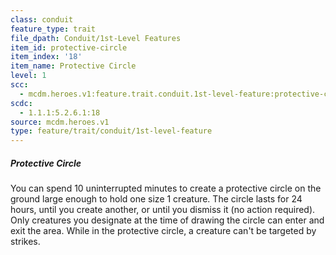 ```yaml
---
class: conduit
feature_type: trait
file_dpath: Conduit/1st-Level Features
item_id: protective-circle
item_index: '18'
item_name: Protective Circle
level: 1
scc:
  - mcdm.heroes.v1:feature.trait.conduit.1st-level-feature:protective-circle
scdc:
  - 1.1.1:5.2.6.1:18
source: mcdm.heroes.v1
type: feature/trait/conduit/1st-level-feature
---
```


##### Protective Circle

You can spend 10 uninterrupted minutes to create a protective circle on the ground large enough to hold one size 1 creature. The circle lasts for 24 hours, until you create another, or until you dismiss it (no action required). Only creatures you designate at the time of drawing the circle can enter and exit the area. While in the protective circle, a creature can't be targeted by strikes.

